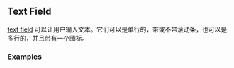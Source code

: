 ## Text Field

[text field](https://material.google.com/components/text-fields.html) 可以让用户输入文本。它们可以是单行的，带或不带滚动条，也可以是多行的，并且带有一个图标。

### Examples
